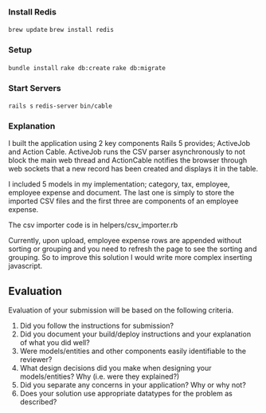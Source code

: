 ### Install Redis
`brew update`
`brew install redis`

### Setup
`bundle install`
`rake db:create`
`rake db:migrate`

### Start Servers
`rails s`
`redis-server`
`bin/cable`

### Explanation
I built the application using 2 key components Rails 5 provides; ActiveJob and Action Cable.
ActiveJob runs the CSV parser asynchronously to not block the main web thread and ActionCable notifies the browser through web sockets that a new record has been created and displays it in the table.

I included 5 models in my implementation; category, tax, employee, employee expense and document. The last one is simply to store the imported CSV files and the first three are components of an employee expense.

The csv importer code is in helpers/csv_importer.rb

Currently, upon upload, employee expense rows are appended without sorting or grouping and you need to refresh the page to see the sorting and grouping. So to improve this solution I would write more complex inserting javascript.

## Evaluation
Evaluation of your submission will be based on the following criteria. 

1. Did you follow the instructions for submission? 
1. Did you document your build/deploy instructions and your explanation of what you did well?
1. Were models/entities and other components easily identifiable to the reviewer? 
1. What design decisions did you make when designing your models/entities? Why (i.e. were they explained?)
1. Did you separate any concerns in your application? Why or why not?
1. Does your solution use appropriate datatypes for the problem as described? 
